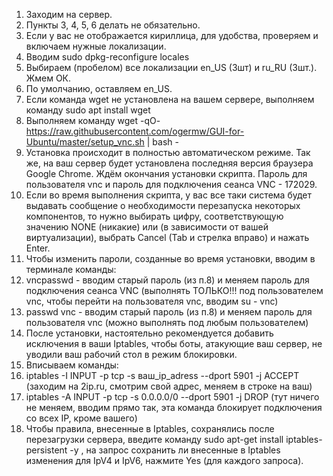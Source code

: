1. Заходим на сервер.
2. Пункты 3, 4, 5, 6 делать не обязательно.
3. Если у вас не отображается кириллица, для удобства, проверяем и включаем нужные локализации.
4. Вводим sudo dpkg-reconfigure locales
5. Выбираем (пробелом) все локализации en_US (3шт) и ru_RU (3шт.). Жмем ОК.
6. По умолчанию, оставляем en_US.
7. Если команда wget не установлена на вашем сервере, выполняем команду sudo apt install wget
8. Выполняем команду wget -qO- https://raw.githubusercontent.com/ogermw/GUI-for-Ubuntu/master/setup_vnc.sh | bash -
9. Установка происходит в полностью автоматическом режиме. Так же, на ваш сервер будет установлена последняя версия браузера Google Chrome. Ждём окончания установки скрипта. Пароль для пользователя vnc и пароль для подключения сеанса VNC - 172029.
10. Если во время выполнения скрипта, у вас все таки система будет выдавать сообщение о необходимости перезапуска некоторых компонентов, то нужно выбирать цифру, соответствующую значению NONE (никакие) или (в зависимости от вашей виртуализации), выбрать Cancel (Tab и стрелка вправо) и нажать Enter.
11. Чтобы изменить пароли, созданные во время установки, вводим в терминале команды:
12. vncpasswd - вводим старый пароль (из п.8) и меняем пароль для подключения сеанса VNC (выполнять ТОЛЬКО!!! под пользователем vnc, чтобы перейти на пользователя vnc, вводим su - vnc)
13. passwd vnc - вводим старый пароль (из п.8) и меняем пароль для пользователя vnc (можно выполнять под любым пользователем)
14. После установки, настоятельно рекомендуется добавить исключения в ваши Iptables, чтобы боты, атакующие ваш сервер, не уводили ваш рабочий стол в режим блокировки.
15. Вписываем команды:
16. iptables -I INPUT -p tcp -s ваш_ip_adress --dport 5901 -j ACCEPT  (заходим на 2ip.ru, смотрим свой адрес, меняем в строке на ваш)
17. iptables -A INPUT -p tcp -s 0.0.0.0/0 --dport 5901 -j DROP  (тут ничего не меняем, вводим прямо так, эта команда блокирует подключения со всех IP, кроме вашего)
18. Чтобы правила, внесенные в Iptables, сохранялись после перезагрузки сервера, введите команду sudo apt-get install iptables-persistent -y , на запрос сохранить ли внесенные в Iptables изменения для IpV4 и IpV6, нажмите Yes (для каждого запроса).
